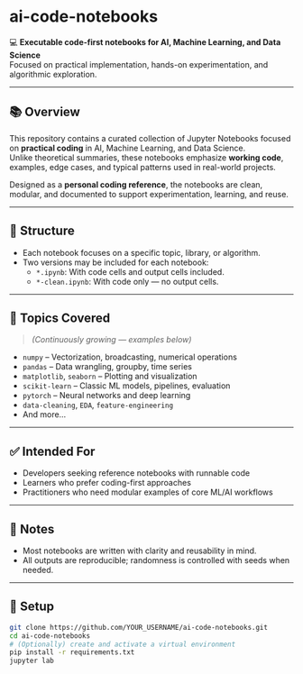 # ai-code-notebooks

💻 **Executable code-first notebooks for AI, Machine Learning, and Data Science**  
Focused on practical implementation, hands-on experimentation, and algorithmic exploration.

---

## 📚 Overview

This repository contains a curated collection of Jupyter Notebooks focused on **practical coding** in AI, Machine Learning, and Data Science.  
Unlike theoretical summaries, these notebooks emphasize **working code**, examples, edge cases, and typical patterns used in real-world projects.

Designed as a **personal coding reference**, the notebooks are clean, modular, and documented to support experimentation, learning, and reuse.

---

## 📂 Structure

- Each notebook focuses on a specific topic, library, or algorithm.
- Two versions may be included for each notebook:
  - `*.ipynb`: With code cells and output cells included.
  - `*-clean.ipynb`: With code only — no output cells.

---

## 🧠 Topics Covered

> *(Continuously growing — examples below)*

- `numpy` – Vectorization, broadcasting, numerical operations
- `pandas` – Data wrangling, groupby, time series
- `matplotlib`, `seaborn` – Plotting and visualization
- `scikit-learn` – Classic ML models, pipelines, evaluation
- `pytorch` – Neural networks and deep learning
- `data-cleaning`, `EDA`, `feature-engineering`
- And more…

---

## ✅ Intended For

- Developers seeking reference notebooks with runnable code
- Learners who prefer coding-first approaches
- Practitioners who need modular examples of core ML/AI workflows

---

## 📝 Notes

- Most notebooks are written with clarity and reusability in mind.
- All outputs are reproducible; randomness is controlled with seeds when needed.

---

## 🔧 Setup

```bash
git clone https://github.com/YOUR_USERNAME/ai-code-notebooks.git
cd ai-code-notebooks
# (Optionally) create and activate a virtual environment
pip install -r requirements.txt
jupyter lab